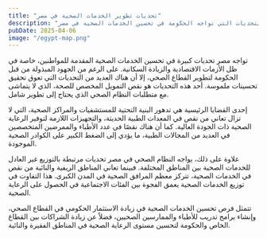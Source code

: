 ```yaml
---
title: "تحديات تطوير الخدمات الصحية في مصر"
description: "التحديات التي تواجه الحكومة في تحسين الخدمات الصحية في مصر"
pubDate: 2025-04-06
image: "/egypt-map.png"
---
```


تواجه مصر تحديات كبيرة في تحسين الخدمات الصحية المقدمة للمواطنين، خاصة في ظل الأزمات الاقتصادية والزيادة السكانية. على الرغم من الجهود المبذولة من قبل الحكومة لتطوير القطاع الصحي، إلا أن هناك العديد من التحديات التي تعوق تحقيق تحسينات ملموسة. أحد هذه التحديات هو نقص التمويل المخصص للصحة، الذي لا يتماشى مع متطلبات النظام الصحي الذي يحتاج إلى تطوير شامل.

إحدى القضايا الرئيسية هي تدهور البنية التحتية للمستشفيات والمراكز الصحية، التي لا تزال تعاني من نقص في المعدات الطبية الحديثة، والتجهيزات اللازمة لتوفير الرعاية الصحية ذات الجودة العالية. كما أن هناك نقصًا في عدد الأطباء والممرضين المتخصصين في العديد من المجالات الطبية، ما يؤدي إلى الضغط الكبير على الكوادر الصحية الموجودة.

علاوة على ذلك، يواجه النظام الصحي في مصر تحديات مرتبطة بالتوزيع غير العادل للخدمات الصحية بين المناطق المختلفة. فبينما تعاني المناطق الريفية والنائية من نقص في الخدمات الصحية، تتركز معظم المرافق الصحية في المدن الكبرى. هذا التفاوت في توزيع الخدمات الصحية يعمق الفجوة بين الفئات الاجتماعية في الحصول على الرعاية الصحية.

تتمثل فرص تحسين الخدمات الصحية في زيادة الاستثمار الحكومي في القطاع الصحي، وإنشاء برامج تدريب للأطباء والممارسين الصحيين، فضلاً عن زيادة الشراكات بين القطاع الخاص والحكومة لتحسين مستوى الرعاية الصحية في المناطق الفقيرة والنائية.
